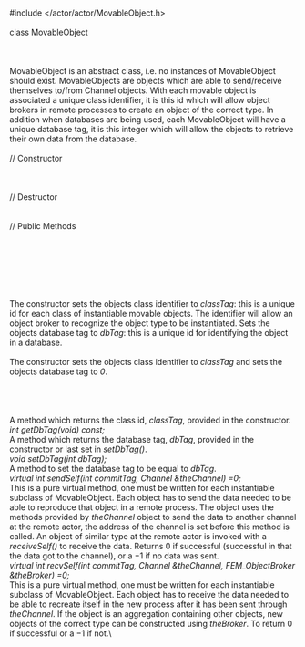 \
\#include $<$/actor/actor/MovableObject.h$>$\
\
class MovableObject\
\
\
\
MovableObject is an abstract class, i.e. no instances of MovableObject
should exist. MovableObjects are objects which are able to send/receive
themselves to/from Channel objects. With each movable object is
associated a unique class identifier, it is this id which will allow
object brokers in remote processes to create an object of the correct
type. In addition when databases are being used, each MovableObject will
have a unique database tag, it is this integer which will allow the
objects to retrieve their own data from the database.\
\
// Constructor\
\
\
\
// Destructor\
\
\
// Public Methods\
\
\
\
\
\
\
\
The constructor sets the objects class identifier to *classTag*: this is
a unique id for each class of instantiable movable objects. The
identifier will allow an object broker to recognize the object type to
be instantiated. Sets the objects database tag to *dbTag*: this is a
unique id for identifying the object in a database.\
\
The constructor sets the objects class identifier to *classTag* and sets
the objects database tag to *0*.\
\
\
\
\
A method which returns the class id, *classTag*, provided in the
constructor.\
*int getDbTag(void) const;*\
A method which returns the database tag, *dbTag*, provided in the
constructor or last set in *setDbTag()*.\
*void setDbTag(int dbTag);*\
A method to set the database tag to be equal to *dbTag*.\
*virtual int sendSelf(int commitTag, Channel &theChannel) =0;*\
This is a pure virtual method, one must be written for each instantiable
subclass of MovableObject. Each object has to send the data needed to be
able to reproduce that object in a remote process. The object uses the
methods provided by *theChannel* object to send the data to another
channel at the remote actor, the address of the channel is set before
this method is called. An object of similar type at the remote actor is
invoked with a *receiveSelf()* to receive the data. Returns $0$ if
successful (successful in that the data got to the channel), or a $-1$
if no data was sent.\
*virtual int recvSelf(int commitTag, Channel &theChannel,
FEM_ObjectBroker &theBroker) =0;*\
This is a pure virtual method, one must be written for each instantiable
subclass of MovableObject. Each object has to receive the data needed to
be able to recreate itself in the new process after it has been sent
through *theChannel*. If the object is an aggregation containing other
objects, new objects of the correct type can be constructed using
*theBroker*. To return $0$ if successful or a $-1$ if not.\
